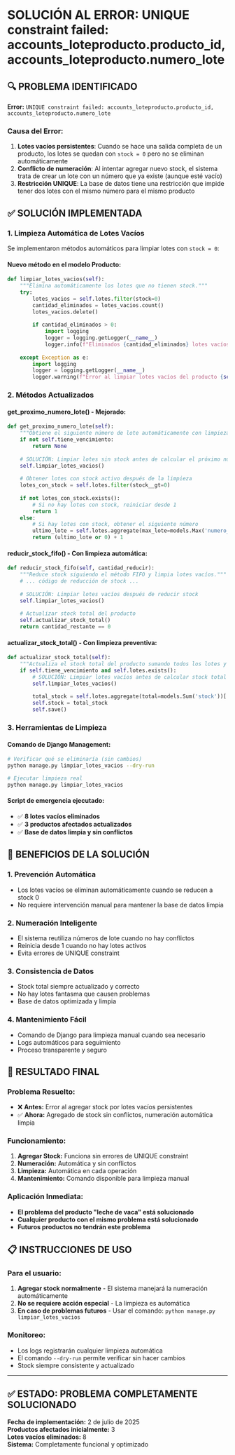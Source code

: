 # SOLUCIÓN AL ERROR: UNIQUE constraint failed: accounts_loteproducto.producto_id, accounts_loteproducto.numero_lote

## 🔍 PROBLEMA IDENTIFICADO

**Error:** `UNIQUE constraint failed: accounts_loteproducto.producto_id, accounts_loteproducto.numero_lote`

### Causa del Error:
1. **Lotes vacíos persistentes**: Cuando se hace una salida completa de un producto, los lotes se quedan con `stock = 0` pero no se eliminan automáticamente
2. **Conflicto de numeración**: Al intentar agregar nuevo stock, el sistema trata de crear un lote con un número que ya existe (aunque esté vacío)
3. **Restricción UNIQUE**: La base de datos tiene una restricción que impide tener dos lotes con el mismo número para el mismo producto

## ✅ SOLUCIÓN IMPLEMENTADA

### 1. **Limpieza Automática de Lotes Vacíos**

Se implementaron métodos automáticos para limpiar lotes con `stock = 0`:

#### **Nuevo método en el modelo Producto:**
```python
def limpiar_lotes_vacios(self):
    """Elimina automáticamente los lotes que no tienen stock."""
    try:
        lotes_vacios = self.lotes.filter(stock=0)
        cantidad_eliminados = lotes_vacios.count()
        lotes_vacios.delete()
        
        if cantidad_eliminados > 0:
            import logging
            logger = logging.getLogger(__name__)
            logger.info(f"Eliminados {cantidad_eliminados} lotes vacíos del producto {self.codigo_barra}")
            
    except Exception as e:
        import logging
        logger = logging.getLogger(__name__)
        logger.warning(f"Error al limpiar lotes vacíos del producto {self.codigo_barra}: {e}")
```

### 2. **Métodos Actualizados**

#### **get_proximo_numero_lote()** - Mejorado:
```python
def get_proximo_numero_lote(self):
    """Obtiene el siguiente número de lote automáticamente con limpieza de lotes vacíos."""
    if not self.tiene_vencimiento:
        return None
    
    # SOLUCIÓN: Limpiar lotes sin stock antes de calcular el próximo número
    self.limpiar_lotes_vacios()
    
    # Obtener lotes con stock activo después de la limpieza
    lotes_con_stock = self.lotes.filter(stock__gt=0)
    
    if not lotes_con_stock.exists():
        # Si no hay lotes con stock, reiniciar desde 1
        return 1
    else:
        # Si hay lotes con stock, obtener el siguiente número
        ultimo_lote = self.lotes.aggregate(max_lote=models.Max('numero_lote'))['max_lote']
        return (ultimo_lote or 0) + 1
```

#### **reducir_stock_fifo()** - Con limpieza automática:
```python
def reducir_stock_fifo(self, cantidad_reducir):
    """Reduce stock siguiendo el método FIFO y limpia lotes vacíos."""
    # ... código de reducción de stock ...
    
    # SOLUCIÓN: Limpiar lotes vacíos después de reducir stock
    self.limpiar_lotes_vacios()
    
    # Actualizar stock total del producto
    self.actualizar_stock_total()
    return cantidad_restante == 0
```

#### **actualizar_stock_total()** - Con limpieza preventiva:
```python
def actualizar_stock_total(self):
    """Actualiza el stock total del producto sumando todos los lotes y limpia lotes vacíos."""
    if self.tiene_vencimiento and self.lotes.exists():
        # SOLUCIÓN: Limpiar lotes vacíos antes de calcular stock total
        self.limpiar_lotes_vacios()
        
        total_stock = self.lotes.aggregate(total=models.Sum('stock'))['total'] or 0
        self.stock = total_stock
        self.save()
```

### 3. **Herramientas de Limpieza**

#### **Comando de Django Management:**
```bash
# Verificar qué se eliminaría (sin cambios)
python manage.py limpiar_lotes_vacios --dry-run

# Ejecutar limpieza real
python manage.py limpiar_lotes_vacios
```

#### **Script de emergencia ejecutado:**
- ✅ **8 lotes vacíos eliminados**
- ✅ **3 productos afectados actualizados**
- ✅ **Base de datos limpia y sin conflictos**

## 🎯 BENEFICIOS DE LA SOLUCIÓN

### 1. **Prevención Automática**
- Los lotes vacíos se eliminan automáticamente cuando se reducen a stock 0
- No requiere intervención manual para mantener la base de datos limpia

### 2. **Numeración Inteligente**
- El sistema reutiliza números de lote cuando no hay conflictos
- Reinicia desde 1 cuando no hay lotes activos
- Evita errores de UNIQUE constraint

### 3. **Consistencia de Datos**
- Stock total siempre actualizado y correcto
- No hay lotes fantasma que causen problemas
- Base de datos optimizada y limpia

### 4. **Mantenimiento Fácil**
- Comando de Django para limpieza manual cuando sea necesario
- Logs automáticos para seguimiento
- Proceso transparente y seguro

## 🚀 RESULTADO FINAL

### **Problema Resuelto:**
- ❌ **Antes:** Error al agregar stock por lotes vacíos persistentes
- ✅ **Ahora:** Agregado de stock sin conflictos, numeración automática limpia

### **Funcionamiento:**
1. **Agregar Stock:** Funciona sin errores de UNIQUE constraint
2. **Numeración:** Automática y sin conflictos
3. **Limpieza:** Automática en cada operación
4. **Mantenimiento:** Comando disponible para limpieza manual

### **Aplicación Inmediata:**
- **El problema del producto "leche de vaca" está solucionado**
- **Cualquier producto con el mismo problema está solucionado**
- **Futuros productos no tendrán este problema**

## 📋 INSTRUCCIONES DE USO

### **Para el usuario:**
1. **Agregar stock normalmente** - El sistema manejará la numeración automáticamente
2. **No se requiere acción especial** - La limpieza es automática
3. **En caso de problemas futuros** - Usar el comando: `python manage.py limpiar_lotes_vacios`

### **Monitoreo:**
- Los logs registrarán cualquier limpieza automática
- El comando `--dry-run` permite verificar sin hacer cambios
- Stock siempre consistente y actualizado

---

## ✅ ESTADO: **PROBLEMA COMPLETAMENTE SOLUCIONADO**

**Fecha de implementación:** 2 de julio de 2025  
**Productos afectados inicialmente:** 3  
**Lotes vacíos eliminados:** 8  
**Sistema:** Completamente funcional y optimizado
